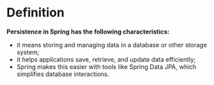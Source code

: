 # Definition
**Persistence in Spring has the following characteristics:**
- it means storing and managing data in a database or other storage system;
- it helps applications save, retrieve, and update data efficiently;
- Spring makes this easier with tools like Spring Data JPA, which simplifies database interactions.